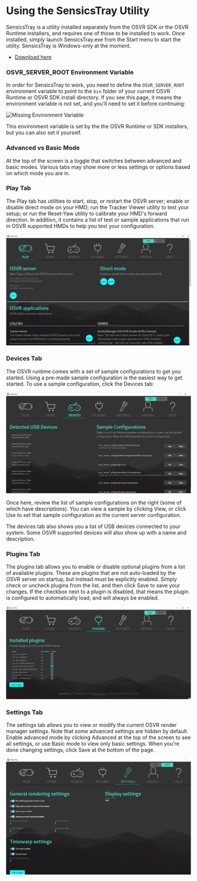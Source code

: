 # Using the SensicsTray Utility
SensicsTray is a utility installed separately from the OSVR SDK or the OSVR Runtime installers, and requires one of those to be installed to work. Once installed, simply launch SensicsTray.exe from the Start menu to start the utility. SensicsTray is Windows-only at the moment.

 * [Download here](https://github.com/sensics/SensicsTray/releases)
 
### OSVR_SERVER_ROOT Environment Variable
In order for SensicsTray to work, you need to define the `OSVR_SERVER_ROOT` environment variable to point to the `bin` folder of your current OSVR Runtime or OSVR SDK install directory. If you see this page, it means the environment variable is not set, and you'll need to set it before continuing:

![Missing Environment Variable](/images/SensicsTray/server-not-found.png)

This environment variable is set by the the OSVR Runtime or SDK installers, but you can also set it yourself.

### Advanced vs Basic Mode
At the top of the screen is a toggle that switches between advanced and basic modes. Various tabs may show more or less settings or options based on which mode you are in.

### Play Tab
The Play tab has utilities to start, stop, or restart the OSVR server; enable or disable direct mode on your HMD; run the Tracker Viewer utility to test your setup; or run the Reset-Yaw utility to calibrate your HMD's forward direction. In addition, it contains a list of test or sample applications that run in OSVR supported HMDs to help you test your configuration.

![Play Tab](./images/SensicsTray/play.png)

### Devices Tab
The OSVR runtime comes with a set of sample configurations to get you started. Using a pre-made sample configuration is the easiest way to get started. To use a sample configuration, click the Devices tab:

![Devices Tab](./images/SensicsTray/devices.png)

Once here, review the list of sample configurations on the right (some of which have descriptions). You can view a sample by clicking View, or click Use to set that sample configuration as the current server configuration.

The devices tab also shows you a list of USB devices connected to your system. Some OSVR supported devices will also show up with a name and description.

### Plugins Tab
The plugins tab allows you to enable or disable optional plugins from a list of available plugins. These are plugins that are not auto-loaded by the OSVR server on startup, but instead must be explicitly enabled. Simply check or uncheck plugins from the list, and then click Save to save your changes. If the checkbox next to a plugin is disabled, that means the plugin is configured to automatically load, and will always be enabled.

![Plugins](./images/SensicsTray/plugins.png)

### Settings Tab
The settings tab allows you to view or modify the current OSVR render manager settings. Note that some advanced settings are hidden by default. Enable advanced mode by clicking Advanced at the top of the screen to see all settings, or use Basic mode to view only basic settings. When you're done changing settings, click Save at the bottom of the page.

![Advanced Settings](./images/SensicsTray/settings.png)

